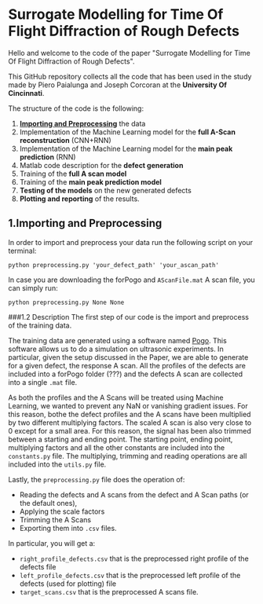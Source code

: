# Surrogate Modelling for Time Of Flight Diffraction of Rough Defects 

Hello and welcome to the code of the paper "Surrogate Modelling for Time Of Flight Diffraction of Rough Defects". 


This GitHub repository collects all the code that has been used in the study made by Piero Paialunga and Joseph Corcoran at the __University Of Cincinnati__.

The structure of the code is the following: 

1. [__Importing and Preprocessing__](#1.Importing-and-Preprocessing) the data 
2. Implementation of the Machine Learning model for the __full A-Scan reconstruction__ (CNN+RNN)
3. Implementation of the Machine Learning model for the __main peak prediction__ (RNN)
4. Matlab code description for the __defect generation__
5. Training of the __full A scan model__
6. Training of the __main peak prediction model__
7. __Testing of the models__ on the new generated defects
8. __Plotting and reporting__ of the results. 

## 1.Importing and Preprocessing
In order to import and preprocess your data run the following script on your terminal:
```
python preprocessing.py 'your_defect_path' 'your_ascan_path'
```
In case you are downloading the forPogo and `AScanFile.mat` A scan file, you can simply run:
```
python preprocessing.py None None
```
###1.2 Description
The first step of our code is the import and preprocess of the training data. 

The training data are generated using a software named [Pogo](http://www.pogo.software/). This software allows us to do a 
simulation on ultrasonic experiments. In particular, given the setup discussed in the Paper, we are able to generate for a given defect, the response A scan. 
All the profiles of the defects are included into a forPogo folder (???) and the defects A scan are collected into a single
`
.mat
`
file.

As both the profiles and the A Scans will be treated using Machine Learning, we wanted to prevent any NaN or vanishing gradient issues.
For this reason, bothe the defect profiles and the A scans have been multiplied by two different multiplying factors. 
The scaled A scan is also very close to 0 except for a small area. 
For this reason, the signal has been also trimmed between a starting and ending point. The starting point, ending point, multiplying factors and all the other constants are included into the 
`
constants.py
`
file. 
The multiplying, trimming and reading operations are all included into the `
utils.py
` file.

Lastly, the `preprocessing.py` file does the operation of:

* Reading the defects and A scans from the defect and A Scan paths (or the default ones), 
* Applying the scale factors 
* Trimming the A Scans
* Exporting them into `.csv` files. 

In particular, you will get a:

* `right_profile_defects.csv` that is the preprocessed right profile of the defects file 
* `left_profile_defects.csv` that is the preprocessed left profile of the defects (used for plotting) file
* `target_scans.csv` that is the preprocessed A scans file.




